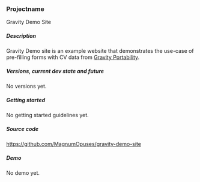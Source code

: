 ### Projectname

Gravity Demo Site

##### Description

Gravity Demo site is an example website that demonstrates the use-case of pre-filling forms with CV data from [Gravity Portability](https://github.com/MagnumOpuses/gravity-portability).

##### Versions, current dev state and future

No versions yet.

##### Getting started

No getting started guidelines yet.

##### Source code

https://github.com/MagnumOpuses/gravity-demo-site

##### Demo

No demo yet.
